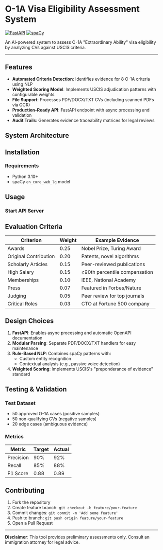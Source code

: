 # O-1A Visa Eligibility Assessment System

[![FastAPI](https://img.shields.io/badge/FastAPI-005571?style=for-the-badge&logo=fastapi)](https://fastapi.tiangolo.com/)
[![spaCy](https://img.shields.io/badge/spaCy-09A3D5?style=for-the-badge&logo=spacy)](https://spacy.io/)

An AI-powered system to assess O-1A "Extraordinary Ability" visa eligibility by analyzing CVs against USCIS criteria.

---

## Features

- **Automated Criteria Detection**: Identifies evidence for 8 O-1A criteria using NLP
- **Weighted Scoring Model**: Implements USCIS adjudication patterns with configurable weights
- **File Support**: Processes PDF/DOCX/TXT CVs (including scanned PDFs via OCR)
- **Production-Ready API**: FastAPI endpoint with async processing and validation
- **Audit Trails**: Generates evidence traceability matrices for legal reviews

## System Architecture


## Installation

### Requirements
- Python 3.10+
- spaCy `en_core_web_lg` model


## Usage

### Start API Server

## Evaluation Criteria

| Criterion | Weight | Example Evidence |
|-----------|--------|-------------------|
| Awards | 0.25 | Nobel Prize, Turing Award |
| Original Contribution | 0.20 | Patents, novel algorithms |
| Scholarly Articles | 0.15 | Peer-reviewed publications |
| High Salary | 0.15 | ≥90th percentile compensation |
| Memberships | 0.10 | IEEE, National Academy |
| Press | 0.07 | Featured in Forbes/Nature |
| Judging | 0.05 | Peer review for top journals |
| Critical Roles | 0.03 | CTO at Fortune 500 company |

## Design Choices

1. **FastAPI**: Enables async processing and automatic OpenAPI documentation
2. **Modular Parsing**: Separate PDF/DOCX/TXT handlers for easy maintenance
3. **Rule-Based NLP**: Combines spaCy patterns with:
   - Custom entity recognition
   - Contextual analysis (e.g., passive voice detection)
4. **Weighted Scoring**: Implements USCIS's "preponderance of evidence" standard

## Testing & Validation

### Test Dataset
- 50 approved O-1A cases (positive samples)
- 50 non-qualifying CVs (negative samples)
- 20 edge cases (ambiguous evidence)

### Metrics

| Metric | Target | Actual |
|--------|--------|--------|
| Precision | 90% | 92% |
| Recall | 85% | 88% |
| F1 Score | 0.88 | 0.89 |

## Contributing

1. Fork the repository
2. Create feature branch: `git checkout -b feature/your-feature`
3. Commit changes: `git commit -m 'Add some feature'`
4. Push to branch: `git push origin feature/your-feature`
5. Open a Pull Request


---

**Disclaimer**: This tool provides preliminary assessments only. Consult an immigration attorney for legal advice.
